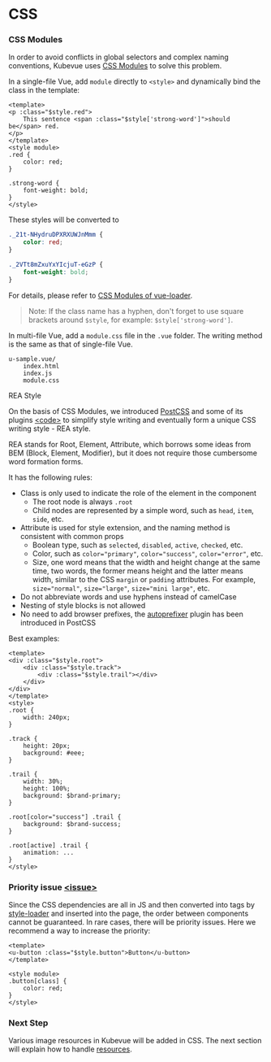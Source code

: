 # CSS

### CSS Modules

In order to avoid conflicts in global selectors and complex naming conventions, Kubevue uses [CSS Modules](https://github.com/css-modules/css-modules) to solve this problem.

In a single-file Vue, add `module` directly to `<style>` and dynamically bind the class in the template:

``` view
<template>
<p :class="$style.red">
    This sentence <span :class="$style['strong-word']">should be</span> red.
</p>
</template>
<style module>
.red {
    color: red;
}

.strong-word {
    font-weight: bold;
}
</style>
```

These styles will be converted to

``` css
._21t-NHydruDPXRXUWJnMmm {
    color: red;
}

._2VTt8mZxuYxYIcjuT-eGzP {
    font-weight: bold;
}
```

For details, please refer to [CSS Modules of vue-loader](https://vue-loader.vuejs.org/features/css-modules.html).

> Note: If the class name has a hyphen, don't forget to use square brackets around `$style`, for example: `$style['strong-word']`.

In multi-file Vue, add a `module.css` file in the `.vue` folder. The writing method is the same as that of single-file Vue.

```
u-sample.vue/
    index.html
    index.js
    module.css
```

REA Style

On the basis of CSS Modules, we introduced [PostCSS](https://github.com/postcss/postcss) and some of its plugins [\<code\>](https://github.com/saashqdev/kubevue-cli/blob/master/webpack/base.js#L13) to simplify style writing and eventually form a unique CSS writing style - REA style.

REA stands for Root, Element, Attribute, which borrows some ideas from BEM (Block, Element, Modifier), but it does not require those cumbersome word formation forms.

It has the following rules:

- Class is only used to indicate the role of the element in the component
    - The root node is always `.root`
    - Child nodes are represented by a simple word, such as `head`, `item`, `side`, etc.
- Attribute is used for style extension, and the naming method is consistent with common props
    - Boolean type, such as `selected`, `disabled`, `active`, `checked`, etc.
    - Color, such as `color="primary"`, `color="success"`, `color="error"`, etc.
    - Size, one word means that the width and height change at the same time, two words, the former means height and the latter means width, similar to the CSS `margin` or `padding` attributes. For example, `size="normal"`, `size="large"`, `size="mini large"`, etc.
- Do not abbreviate words and use hyphens instead of camelCase
- Nesting of style blocks is not allowed
- No need to add browser prefixes, the [autoprefixer](https://github.com/postcss/autoprefixer) plugin has been introduced in PostCSS

Best examples:

``` xhtml
<template>
<div :class="$style.root">
    <div :class="$style.track">
        <div :class="$style.trail"></div>
    </div>
</div>
</template>
<style>
.root {
    width: 240px;
}

.track {
    height: 20px;
    background: #eee;
}

.trail {
    width: 30%;
    height: 100%;
    background: $brand-primary;
}

.root[color="success"] .trail {
    background: $brand-success;
}

.root[active] .trail {
    animation: ...
}
</style>
```

### Priority issue [\<issue\>](https://github.com/kubevue/kubevue-cli/issues/21)

Since the CSS dependencies are all in JS and then converted into tags by [style-loader](https://github.com/webpack-contrib/style-loader) and inserted into the page, the order between components cannot be guaranteed. In rare cases, there will be priority issues. Here we recommend a way to increase the priority:

``` xhtml
<template>
<u-button :class="$style.button">Button</u-button>
</template>

<style module>
.button[class] {
    color: red;
}
</style>
```

### Next Step

Various image resources in Kubevue will be added in CSS. The next section will explain how to handle [resources](/guides/assets).